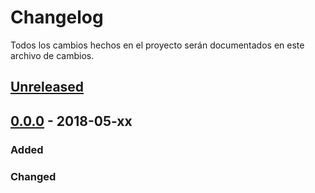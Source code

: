# Changelog

Todos los cambios hechos en el proyecto serán documentados en este archivo de cambios.

## [Unreleased]()

## [0.0.0]() - 2018-05-xx

### Added

### Changed
